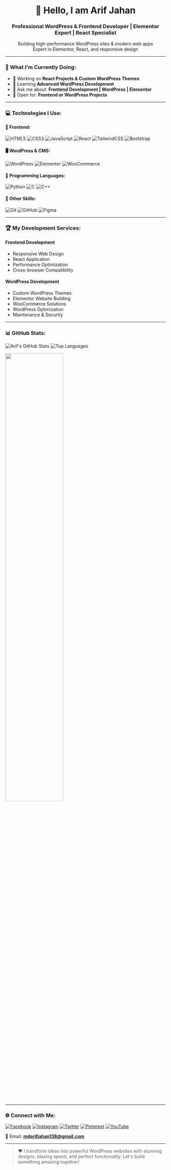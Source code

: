 <h1 align="center">👋 Hello, I am Arif Jahan</h1>
<h3 align="center">Professional WordPress & Frontend Developer | Elementor Expert | React Specialist</h3>

<p align="center">
Building high-performance WordPress sites & modern web apps<br/>
Expert in Elementor, React, and responsive design
</p>

---

### 🚀 What I'm Currently Doing:
- 🔭 Working on **React Projects & Custom WordPress Themes**
- 🌱 Learning **Advanced WordPress Development**
- 💬 Ask me about: **Frontend Development | WordPress | Elementor**
- 🤝 Open for: **Frontend or WordPress Projects**

---

### 💻 Technologies I Use:

#### 🎨 Frontend:
![HTML5](https://img.shields.io/badge/HTML5-E34F26?style=flat-square&logo=html5&logoColor=white)
![CSS3](https://img.shields.io/badge/CSS3-1572B6?style=flat-square&logo=css3)
![JavaScript](https://img.shields.io/badge/JavaScript-F7DF1E?style=flat-square&logo=javascript&logoColor=black)
![React](https://img.shields.io/badge/React-61DAFB?style=flat-square&logo=react)
![TailwindCSS](https://img.shields.io/badge/Tailwind_CSS-38B2AC?style=flat-square&logo=tailwind-css)
![Bootstrap](https://img.shields.io/badge/Bootstrap-563D7C?style=flat-square&logo=bootstrap&logoColor=white)

#### 🖥️ WordPress & CMS:
![WordPress](https://img.shields.io/badge/WordPress-21759B?style=flat-square&logo=wordpress&logoColor=white)
![Elementor](https://img.shields.io/badge/Elementor-92003B?style=flat-square&logo=elementor&logoColor=white)
![WooCommerce](https://img.shields.io/badge/WooCommerce-96588A?style=flat-square&logo=woocommerce&logoColor=white)

#### 🔧 Programming Languages:
![Python](https://img.shields.io/badge/Python-3776AB?style=flat-square&logo=python&logoColor=white)
![C](https://img.shields.io/badge/C-00599C?style=flat-square&logo=c&logoColor=white)
![C++](https://img.shields.io/badge/C++-00599C?style=flat-square&logo=c%2B%2B&logoColor=white)

#### 🔧 Other Skills:
![Git](https://img.shields.io/badge/Git-F05032?style=flat-square&logo=git&logoColor=white)
![GitHub](https://img.shields.io/badge/GitHub-181717?style=flat-square&logo=github)
![Figma](https://img.shields.io/badge/Figma-F24E1E?style=flat-square&logo=figma&logoColor=white)

---

### 🏆 My Development Services:

#### Frontend Development
- Responsive Web Design
- React Application
- Performance Optimization
- Cross-browser Compatibility

#### WordPress Development
- Custom WordPress Themes
- Elementor Website Building
- WooCommerce Solutions
- WordPress Optimization
- Maintenance & Security

---

### 📊 GitHub Stats:

![Arif's GitHub Stats](https://github-readme-stats.vercel.app/api?username=devarif23&show_icons=true&theme=radical)
![Top Languages](https://github-readme-stats.vercel.app/api/top-langs/?username=devarif23&layout=compact&theme=radical)
<p align="">
  <img width="60%" src="https://github-readme-stats.vercel.app/api/top-langs/?username=devarif23&layout=compact&theme=radical&hide_border=true" />
</p>

---

### 🌐 Connect with Me:

[![Facebook](https://img.shields.io/badge/Facebook-1877F2?style=flat-square&logo=facebook&logoColor=white)](https://www.facebook.com/arifjahan01)
[![Instagram](https://img.shields.io/badge/Instagram-E4405F?style=flat-square&logo=instagram&logoColor=white)](https://www.instagram.com/arifjahan864/)
[![Twitter](https://img.shields.io/badge/Twitter-1DA1F2?style=flat-square&logo=twitter&logoColor=white)](https://www.twitter.com/arifjahan864/)
[![Pinterest](https://img.shields.io/badge/Pinterest-BD081C?style=flat-square&logo=pinterest&logoColor=white)](https://www.pinterest.com/mdarifjahan90/)
[![YouTube](https://img.shields.io/badge/YouTube-FF0000?style=flat-square&logo=youtube&logoColor=white)](https://www.youtube.com/@devarif420)

📧 Email: **mdarifjahan138@gmail.com**

---

> ❤️ I transform ideas into powerful WordPress websites with stunning designs, blazing speed, and perfect functionality. Let's build something amazing together!
